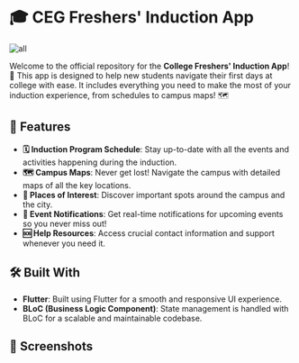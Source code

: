 # 🎓 CEG Freshers' Induction App

![all](https://github.com/user-attachments/assets/50e81244-7e5c-4e5a-8d20-fcb9fddf3663)

Welcome to the official repository for the **College Freshers' Induction App**! 🎉 This app is designed to help new students navigate their first days at college with ease. It includes everything you need to make the most of your induction experience, from schedules to campus maps! 🗺️

## 🌟 Features

- **🗓️ Induction Program Schedule**: Stay up-to-date with all the events and activities happening during the induction.
- **🗺️ Campus Maps**: Never get lost! Navigate the campus with detailed maps of all the key locations.
- **📍 Places of Interest**: Discover important spots around the campus and the city.
- **🔔 Event Notifications**: Get real-time notifications for upcoming events so you never miss out!
- **🆘 Help Resources**: Access crucial contact information and support whenever you need it.

## 🛠️ Built With

- **Flutter**: Built using Flutter for a smooth and responsive UI experience.
- **BLoC (Business Logic Component)**: State management is handled with BLoC for a scalable and maintainable codebase.

## 📸 Screenshots



